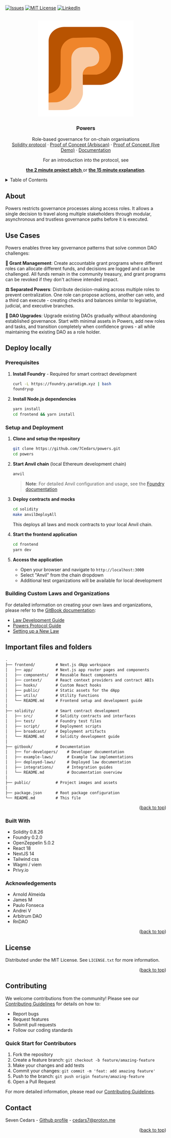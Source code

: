 <a name="readme-top"></a>

<!--
*** Attribution: thanks to @othneildrew for the Readme template!)
-->

[![Issues][issues-shield]][issues-url]
[![MIT License][license-shield]][license-url]
[![LinkedIn][linkedin-shield]][linkedin-url]

<!-- PROJECT LOGO -->
<br />
<div align="center">
  <a href="https://github.com/7Cedars/powers"> 
    <img src="./powers_icon_notext.svg" alt="Powers Logo" width="300" height="300">
  </a>

<h3 align="center">Powers</h3>
  <p align="center">
    Role-based governance for on-chain organisations  
    <br />
    <!--NB: TO DO -->  
    <a href="/solidity">Solidity protocol</a> ·
    <a href="https://sepolia.arbiscan.io/address/0x001a6a16d2fc45248e00351314bce898b7d8578f">Proof of Concept (Arbiscan)</a> ·
    <a href="https://powers-protocol.vercel.app/421614/0x8fa86ae26fad52bcd2bdac1e9dbbe1ad77b50e36">Proof of Concept (live Demo)</a> ·
    <a href="https://7cedars.gitbook.io/powers-protocol">Documentation</a>
  </p>
</div>

<div align="center">
  For an introduction into the protocol, see
  
   <a href="https://www.tella.tv/video/powers-1-aijc"><b> the 2 minute project pitch</b> </a> or <a href="https://www.tella.tv/video/powers-solving-dao-governance-challenges-bis6"><b> the 15 minute explanation</b></a>.

</div>

<!-- TABLE OF CONTENTS --> 
<!-- NB! Still needs to be adapted --> 
<details>
  <summary>Table of Contents</summary>
  <ol>
    <li><a href="#about">About</a></li>
    <li><a href="#use-cases">Use Cases</a></li>
    <li><a href="#deploy">Deploy</a></li>
    <li><a href="#important-files-and-folders">Important files and folders</a></li>
    <li><a href="#built-with">Built With</a></li>
    <li><a href="#contact">Contact</a></li>
  </ol>
</details>

<!-- ABOUT THE PROJECT -->
## About
Powers restricts governance processes along access roles. It allows a single decision to travel along multiple stakeholders through modular, asynchronous and trustless governance paths before it is executed.

## Use Cases 

Powers enables three key governance patterns that solve common DAO challenges:

**🔐 Grant Management**: Create accountable grant programs where different roles can allocate different funds, and decisions are logged and can be challenged. All funds remain in the community treasury, and grant programs can be revoked if they don't achieve intended impact.

**⚖️ Separated Powers**: Distribute decision-making across multiple roles to prevent centralization. One role can propose actions, another can veto, and a third can execute - creating checks and balances similar to legislative, judicial, and executive branches.

**🔄 DAO Upgrades**: Upgrade existing DAOs gradually without abandoning established governance. Start with minimal assets in Powers, add new roles and tasks, and transition completely when confidence grows - all while maintaining the existing DAO as a role holder.     

## Deploy locally

### Prerequisites

1. **Install Foundry** - Required for smart contract development
   ```bash
   curl -L https://foundry.paradigm.xyz | bash
   foundryup
   ```

2. **Install Node.js dependencies**
   ```bash
   yarn install
   cd frontend && yarn install
   ```

### Setup and Deployment

1. **Clone and setup the repository**
   ```bash
   git clone https://github.com/7Cedars/powers.git
   cd powers
   ```

2. **Start Anvil chain** (local Ethereum development chain)
   ```bash
   anvil
   ```
   > **Note**: For detailed Anvil configuration and usage, see the [Foundry documentation](https://getfoundry.sh/introduction/getting-started#anvil)

3. **Deploy contracts and mocks**
   ```bash
   cd solidity
   make anvilDeployAll
   ```
   This deploys all laws and mock contracts to your local Anvil chain.

4. **Start the frontend application**
   ```bash
   cd frontend
   yarn dev
   ```

5. **Access the application**
   - Open your browser and navigate to `http://localhost:3000`
   - Select "Anvil" from the chain dropdown
   - Additional test organizations will be available for local development

### Building Custom Laws and Organizations

For detailed information on creating your own laws and organizations, please refer to the [GitBook documentation](https://7cedars.gitbook.io/powers-protocol):
- [Law Development Guide](https://7cedars.gitbook.io/powers-protocol/for-developers/law.sol/)
- [Powers Protocol Guide](https://7cedars.gitbook.io/powers-protocol/for-developers/powers.sol/)
- [Setting up a New Law](https://7cedars.gitbook.io/powers-protocol/for-developers/setting-up-a-new-law)

## Important files and folders

```
.
├── frontend/         # Next.js dApp workspace
│   ├── app/          # Next.js app router pages and components
│   ├── components/   # Reusable React components
│   ├── context/      # React context providers and contract ABIs
│   ├── hooks/        # Custom React hooks
│   ├── public/       # Static assets for the dApp
│   ├── utils/        # Utility functions
│   └── README.md     # Frontend setup and development guide
│
├── solidity/         # Smart contract development
│   ├── src/          # Solidity contracts and interfaces
│   ├── test/         # Foundry test files
│   ├── script/       # Deployment scripts
│   ├── broadcast/    # Deployment artifacts
│   └── README.md     # Solidity development guide
│
├── gitbook/          # Documentation
│   ├── for-developers/    # Developer documentation
│   ├── example-laws/      # Example law implementations
│   ├── deployed-laws/     # Deployed law documentation
│   ├── integrations/      # Integration guides
│   └── README.md          # Documentation overview
│
├── public/           # Project images and assets
│
├── package.json      # Root package configuration
└── README.md         # This file
```

<p align="right">(<a href="#readme-top">back to top</a>)</p>

### Built With
<!-- See for a list of badges: https://github.com/Envoy-VC/awesome-badges -->
<!-- * [![React][React.js]][React-url]  -->
* Solidity 0.8.26
* Foundry 0.2.0
* OpenZeppelin 5.0.2
* React 18
* NextJS 14
* Tailwind css
* Wagmi / viem
* Privy.io

### Acknowledgements
* Arnold Almeida
* James M 
* Paulo Fonseca
* Andrei V  
* Arbitrum DAO 
* RnDAO 

<p align="right">(<a href="#readme-top">back to top</a>)</p>

<!-- LICENSE -->
## License

Distributed under the MIT License. See `LICENSE.txt` for more information.

<p align="right">(<a href="#readme-top">back to top</a>)</p>

<!-- CONTACT -->
## Contributing

We welcome contributions from the community! Please see our [Contributing Guidelines](CONTRIBUTING.md) for details on how to:

- Report bugs
- Request features
- Submit pull requests
- Follow our coding standards

### Quick Start for Contributors

1. Fork the repository
2. Create a feature branch: `git checkout -b feature/amazing-feature`
3. Make your changes and add tests
4. Commit your changes: `git commit -m 'feat: add amazing feature'`
5. Push to the branch: `git push origin feature/amazing-feature`
6. Open a Pull Request

For more detailed information, please read our [Contributing Guidelines](CONTRIBUTING.md).

## Contact
Seven Cedars - [Github profile](https://github.com/7Cedars) - cedars7@proton.me

<p align="right">(<a href="#readme-top">back to top</a>)</p>


<!-- MARKDOWN LINKS & IMAGES -->
[issues-shield]: https://img.shields.io/github/issues/7Cedars/powers.svg?style=for-the-badge
[issues-url]: https://github.com/7Cedars/powers/issues/
[license-shield]: https://img.shields.io/github/license/7Cedars/powers.svg?style=for-the-badge
[license-url]: https://github.com/7Cedars/powers/LICENSE.txt
[linkedin-shield]: https://img.shields.io/badge/-LinkedIn-black.svg?style=for-the-badge&logo=linkedin&colorB=555
[linkedin-url]: https://linkedin.com/in/linkedin_username
[product-screenshot]: images/screenshot.png
<!-- See list of icons here: https://hendrasob.github.io/badges/ -->
[Next.js]: https://img.shields.io/badge/next.js-000000?style=for-the-badge&logo=nextdotjs&logoColor=white
[Next-url]: https://nextjs.org/
[React.js]: https://img.shields.io/badge/React-20232A?style=for-the-badge&logo=react&logoColor=61DAFB
[React-url]: https://reactjs.org/
[Tailwind-css]: https://img.shields.io/badge/Tailwind_CSS-38B2AC?style=for-the-badge&logo=tailwind-css&logoColor=white
[Tailwind-url]: https://tailwindcss.com/
[Vue.js]: https://img.shields.io/badge/Vue.js-35495E?style=for-the-badge&logo=vuedotjs&logoColor=4FC08D
[Redux]: https://img.shields.io/badge/Redux-593D88?style=for-the-badge&logo=redux&logoColor=white
[Redux-url]: https://redux.js.org/
[Vue-url]: https://vuejs.org/
[Angular.io]: https://img.shields.io/badge/Angular-DD0031?style=for-the-badge&logo=angular&logoColor=white
[Angular-url]: https://angular.io/
[Svelte.dev]: https://img.shields.io/badge/Svelte-4A4A55?style=for-the-badge&logo=svelte&logoColor=FF3E00
[Svelte-url]: https://svelte.dev/
[Laravel.com]: https://img.shields.io/badge/Laravel-FF2D20?style=for-the-badge&logo=laravel&logoColor=white
[Laravel-url]: https://laravel.com
[Bootstrap.com]: https://img.shields.io/badge/Bootstrap-563D7C?style=for-the-badge&logo=bootstrap&logoColor=white
[Bootstrap-url]: https://getbootstrap.com
[JQuery.com]: https://img.shields.io/badge/jQuery-0769AD?style=for-the-badge&logo=jquery&logoColor=white
[JQuery-url]: https://jquery.com 
